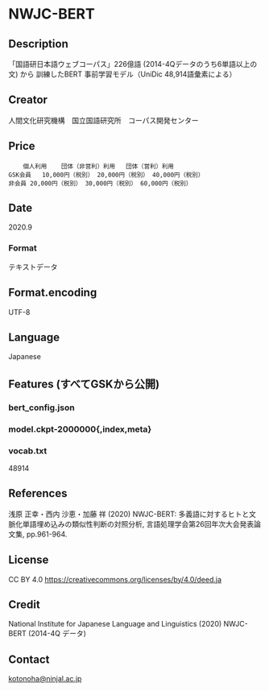 # NWJC-BERT

## Description
「国語研日本語ウェブコーパス」226億語 (2014-4Qデータのうち6単語以上の文) から
訓練したBERT 事前学習モデル（UniDic 48,914語彙素による）

## Creator
人間文化研究機構　国立国語研究所　コーパス開発センター

## Price
```
 	個人利用	団体（非営利）利用	団体（営利）利用
GSK会員	10,000円（税別）	20,000円（税別）	40,000円（税別）
非会員	20,000円（税別）	30,000円（税別）	60,000円（税別）
```

## Date
2020.9

### Format
テキストデータ

## Format.encoding
UTF-8

## Language
Japanese

## Features (すべてGSKから公開)

### bert_config.json

### model.ckpt-2000000{,index,meta}

### vocab.txt
48914


## References 

浅原 正幸・西内 沙恵・加藤 祥 (2020) NWJC-BERT: 多義語に対するヒトと文脈化単語埋め込みの類似性判断の対照分析, 言語処理学会第26回年次大会発表論文集, pp.961-964.

## License
CC BY 4.0 https://creativecommons.org/licenses/by/4.0/deed.ja

## Credit
National Institute for Japanese Language and Linguistics (2020) NWJC-BERT (2014-4Q データ)

## Contact
kotonoha@ninjal.ac.jp
